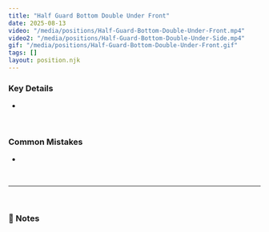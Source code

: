 ```yaml
---
title: "Half Guard Bottom Double Under Front"
date: 2025-08-13
video: "/media/positions/Half-Guard-Bottom-Double-Under-Front.mp4"
video2: "/media/positions/Half-Guard-Bottom-Double-Under-Side.mp4"
gif: "/media/positions/Half-Guard-Bottom-Double-Under-Front.gif"
tags: []
layout: position.njk
---
```

### **Key Details**
- 

<br>

### **Common Mistakes**
- 

<br>

---

<br>

### **📝 Notes**

<br>
